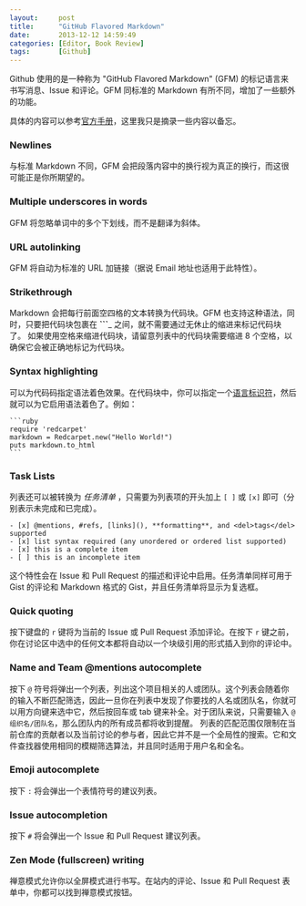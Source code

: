```yaml
---
layout:     post
title:      "GitHub Flavored Markdown"
date:       2013-12-12 14:59:49
categories: [Editor, Book Review]
tags:       [Github]
---
```


Github 使用的是一种称为 "GitHub Flavored Markdown" (GFM) 的标记语言来书写消息、Issue 和评论。GFM 同标准的 Markdown 有所不同，增加了一些额外的功能。

具体的内容可以参考[官方手册](https://help.github.com/articles/github-flavored-markdown)，这里我只是摘录一些内容以备忘。
<!--more-->

### Newlines

与标准 Markdown 不同，GFM 会把段落内容中的换行视为真正的换行，而这很可能正是你所期望的。

### Multiple underscores in words

GFM 将忽略单词中的多个下划线，而不是翻译为斜体。

### URL autolinking

GFM 将自动为标准的 URL 加链接（据说 Email 地址也适用于此特性）。

### Strikethrough

Markdown 会把每行前面空四格的文本转换为代码块。GFM 也支持这种语法，同时，只要把代码块包裹在 __\`\`\`___ 之间，就不需要通过无休止的缩进来标记代码块了。
如果使用空格来缩进代码块，请留意列表中的代码块需要缩进 8 个空格，以确保它会被正确地标记为代码块。

### Syntax highlighting

可以为代码码指定语法着色效果。在代码块中，你可以指定一个[语言标识符](https://github.com/github/linguist/blob/master/lib/linguist/languages.yml)，然后就可以为它启用语法着色了。例如：

	```ruby
	require 'redcarpet'
	markdown = Redcarpet.new("Hello World!")
	puts markdown.to_html
	```

### Task Lists

列表还可以被转换为 *任务清单* ，只需要为列表项的开头加上 `[ ]` 或 `[x]` 即可（分别表示未完成和已完成）。

	- [x] @mentions, #refs, [links](), **formatting**, and <del>tags</del> supported
	- [x] list syntax required (any unordered or ordered list supported)
	- [x] this is a complete item
	- [ ] this is an incomplete item

这个特性会在 Issue 和 Pull Request 的描述和评论中启用。任务清单同样可用于 Gist 的评论和 Markdown 格式的 Gist，并且任务清单将显示为复选框。

### Quick quoting

按下键盘的 `r` 键将为当前的 Issue 或 Pull Request 添加评论。在按下 `r` 键之前，你在讨论区中选中的任何文本都将自动以一个块级引用的形式插入到你的评论中。

### Name and Team @mentions autocomplete

按下 `@` 符号将弹出一个列表，列出这个项目相关的人或团队。这个列表会随着你的输入不断匹配筛选，因此一旦你在列表中发现了你要找的人名或团队名，你就可以用方向键来选中它，然后按回车或 tab 键来补全。对于团队来说，只需要输入 `@组织名/团队名`，那么团队内的所有成员都将收到提醒。
列表的匹配范围仅限制在当前仓库的贡献者以及当前讨论的参与者，因此它并不是一个全局性的搜索。它和文件查找器使用相同的模糊筛选算法，并且同时适用于用户名和全名。

### Emoji autocomplete

按下 `:` 将会弹出一个表情符号的建议列表。

### Issue autocompletion

按下 `#` 将会弹出一个 Issue 和 Pull Request 建议列表。

### Zen Mode (fullscreen) writing

禅意模式允许你以全屏模式进行书写。在站内的评论、Issue 和 Pull Request 表单中，你都可以找到禅意模式按钮。
